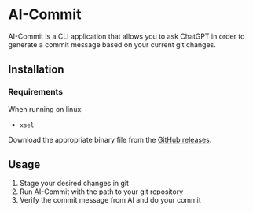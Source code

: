 # AI-Commit

AI-Commit is a CLI application that allows you to ask ChatGPT in order to
generate a commit message based on your current git changes.

## Installation

### Requirements

When running on linux:

- `xsel`

Download the appropriate binary file from the
[GitHub releases](https://github.com/jgoedde/AI-Commit/releases).

## Usage

1. Stage your desired changes in git
2. Run AI-Commit with the path to your git repository
3. Verify the commit message from AI and do your commit

